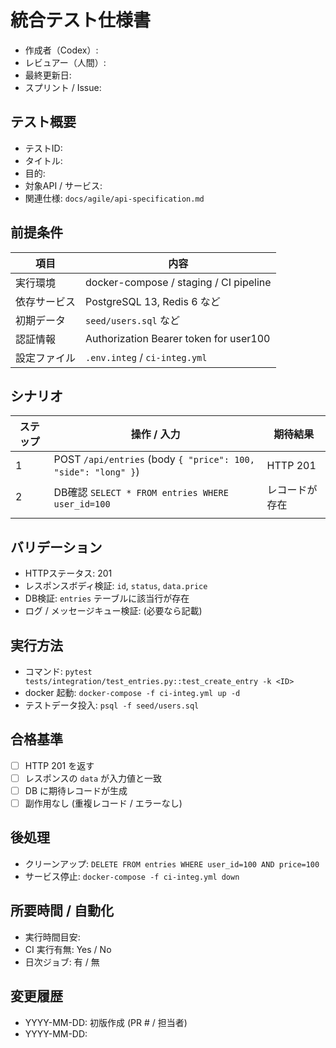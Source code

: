# 統合テスト仕様書

- 作成者（Codex）:
- レビュアー（人間）:
- 最終更新日:
- スプリント / Issue:

## テスト概要
- テストID:
- タイトル:
- 目的:
- 対象API / サービス:
- 関連仕様: `docs/agile/api-specification.md`

## 前提条件
| 項目 | 内容 |
| --- | --- |
| 実行環境 | docker-compose / staging / CI pipeline |
| 依存サービス | PostgreSQL 13, Redis 6 など |
| 初期データ | `seed/users.sql` など |
| 認証情報 | Authorization Bearer token for user100 |
| 設定ファイル | `.env.integ` / `ci-integ.yml` |

## シナリオ
| ステップ | 操作 / 入力 | 期待結果 |
| --- | --- | --- |
| 1 | POST `/api/entries` (body `{ "price": 100, "side": "long" }`) | HTTP 201 |
| 2 | DB確認 `SELECT * FROM entries WHERE user_id=100` | レコードが存在 |
|  |  |  |

## バリデーション
- HTTPステータス: 201
- レスポンスボディ検証: `id`, `status`, `data.price`
- DB検証: `entries` テーブルに該当行が存在
- ログ / メッセージキュー検証: (必要なら記載)

## 実行方法
- コマンド: `pytest tests/integration/test_entries.py::test_create_entry -k <ID>`
- docker 起動: `docker-compose -f ci-integ.yml up -d`
- テストデータ投入: `psql -f seed/users.sql`

## 合格基準
- [ ] HTTP 201 を返す
- [ ] レスポンスの `data` が入力値と一致
- [ ] DB に期待レコードが生成
- [ ] 副作用なし (重複レコード / エラーなし)

## 後処理
- クリーンアップ: `DELETE FROM entries WHERE user_id=100 AND price=100`
- サービス停止: `docker-compose -f ci-integ.yml down`

## 所要時間 / 自動化
- 実行時間目安:
- CI 実行有無: Yes / No
- 日次ジョブ: 有 / 無

## 変更履歴
- YYYY-MM-DD: 初版作成 (PR # / 担当者)
- YYYY-MM-DD:

